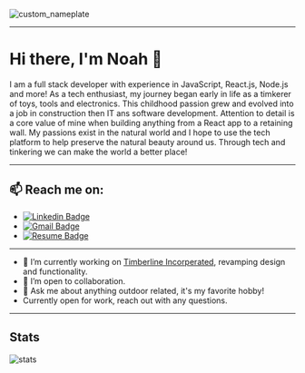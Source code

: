 ![custom_nameplate](https://user-images.githubusercontent.com/49107377/105106859-fbf7ec00-5a73-11eb-9cbb-8a24f896a1f0.png)

---

# Hi there, I'm Noah 👋

I am a full stack developer with experience in JavaScript, React.js, Node.js and more! As a tech enthusiast, my journey began early in life as a timkerer of toys, tools and electronics. This childhood passion grew and evolved into a job in construction then IT ans software development. Attention to detail is a core value of mine when building anything from a React app to a retaining wall. My passions exist in the natural world and I hope to use the tech platform to help preserve the natural beauty around us. Through tech and tinkering we can make the world a better place!

---

## 📫 Reach me on: 

  - [![Linkedin Badge](https://img.shields.io/badge/-N-Gibson-blue?style=flat&logo=Linkedin&logoColor=white&link=https://www.linkedin.com/in/n-gibson/)](https://www.linkedin.com/in/n-gibson/)
  - [![Gmail Badge](https://img.shields.io/badge/-N-Gibson-c14438?style=flat&logo=Gmail&logoColor=white&link=mailto:ngibson.dev@gmail.com)](mailto:ngibson.dev@gmail.com)
  - [![Resume Badge](https://img.shields.io/badge/-Resume-black?style=flat&logo=File&logoColor=white&link=https://github.com/N-Gibson/Timberline/files/5839135/NGibson-Resume.pdf)](https://github.com/N-Gibson/Timberline/files/5839135/NGibson-Resume.pdf)

---

  - 🔭 I’m currently working on [Timberline Incorperated](https://github.com/N-Gibson/Timberline), revamping design and functionality.
  - 👯 I’m open to collaboration.
  - 💬 Ask me about anything outdoor related, it's my favorite hobby! 
  - Currently open for work, reach out with any questions. 

---

## Stats

![stats](https://github-readme-stats.vercel.app/api?username=N-Gibson&&show_icons=true&title_color=ffffff&icon_color=bb2acf&text_color=daf7dc&bg_color=151515)
